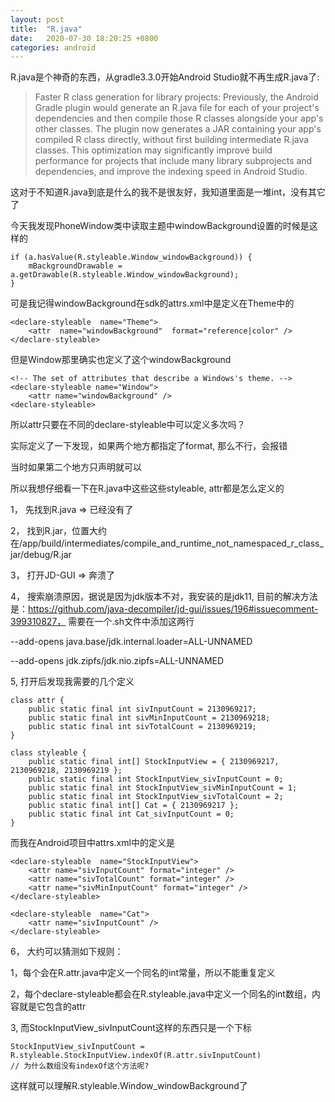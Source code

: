 ```yaml
---
layout: post
title:  "R.java"
date:   2020-07-30 18:20:25 +0800
categories: android
---
```


R.java是个神奇的东西，从gradle3.3.0开始Android Studio就不再生成R.java了:

> Faster R class generation for library projects: Previously, the
> Android Gradle plugin would generate an R.java file for each of your
> project's dependencies and then compile those R classes alongside your
> app's other classes. The plugin now generates a JAR containing your
> app's compiled R class directly, without first building intermediate
> R.java classes. This optimization may significantly improve build
> performance for projects that include many library subprojects and
> dependencies, and improve the indexing speed in Android Studio.

  

这对于不知道R.java到底是什么的我不是很友好，我知道里面是一堆int，没有其它了

  

今天我发现PhoneWindow类中读取主题中windowBackground设置的时候是这样的

    if (a.hasValue(R.styleable.Window_windowBackground)) {
	    mBackgroundDrawable = a.getDrawable(R.styleable.Window_windowBackground);
    }

可是我记得windowBackground在sdk的attrs.xml中是定义在Theme中的

    <declare-styleable  name="Theme">
	    <attr  name="windowBackground"  format="reference|color" />
    </declare-styleable>

  

但是Window那里确实也定义了这个windowBackground

    <!-- The set of attributes that describe a Windows's theme. -->
    <declare-styleable name="Window">
	    <attr name="windowBackground" />
    <declare-styleable>

  
  

所以attr只要在不同的declare-styleable中可以定义多次吗？

实际定义了一下发现，如果两个地方都指定了format, 那么不行，会报错

当时如果第二个地方只声明<attr  name="xxx" />就可以

  

所以我想仔细看一下在R.java中这些这些styleable, attr都是怎么定义的

1， 先找到R.java => 已经没有了

2， 找到R.jar，位置大约在/app/build/intermediates/compile_and_runtime_not_namespaced_r_class_jar/debug/R.jar

3， 打开JD-GUI => 奔溃了

4， 搜索崩溃原因，据说是因为jdk版本不对，我安装的是jdk11, 目前的解决方法是：https://github.com/java-decompiler/jd-gui/issues/196#issuecomment-399310827， 需要在一个.sh文件中添加这两行

--add-opens java.base/jdk.internal.loader=ALL-UNNAMED

--add-opens jdk.zipfs/jdk.nio.zipfs=ALL-UNNAMED

5, 打开后发现我需要的几个定义

    class attr {
	    public static final int sivInputCount = 2130969217;
	    public static final int sivMinInputCount = 2130969218;
	    public static final int sivTotalCount = 2130969219;
    }
    
    class styleable {
	    public static final int[] StockInputView = { 2130969217, 2130969218, 2130969219 };
	    public static final int StockInputView_sivInputCount = 0;
	    public static final int StockInputView_sivMinInputCount = 1;
	    public static final int StockInputView_sivTotalCount = 2;
	    public static final int[] Cat = { 2130969217 };
	    public static final int Cat_sivInputCount = 0;
    }

而我在Android项目中attrs.xml中的定义是

    <declare-styleable  name="StockInputView">
	    <attr name="sivInputCount" format="integer" />
	    <attr name="sivTotalCount" format="integer" />
	    <attr name="sivMinInputCount" format="integer" />
    </declare-styleable>
    
    <declare-styleable  name="Cat">
	    <attr name="sivInputCount" />
    </declare-styleable>


6， 大约可以猜测如下规则：

1，每个<attr name="_name">会在R.attr.java中定义一个同名的int常量，所以不能重复定义

2，每个declare-styleable都会在R.styleable.java中定义一个同名的int数组，内容就是它包含的attr

3, 而StockInputView_sivInputCount这样的东西只是一个下标

    StockInputView_sivInputCount = R.styleable.StockInputView.indexOf(R.attr.sivInputCount)
    // 为什么数组没有indexOf这个方法呢?

  
这样就可以理解R.styleable.Window_windowBackground了